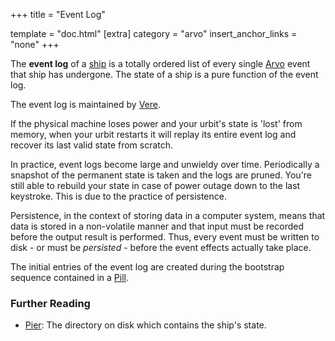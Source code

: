 +++
title = "Event Log"

template = "doc.html"
[extra]
category = "arvo"
insert_anchor_links = "none"
+++

The **event log** of a [ship](../ship) is a totally ordered list of every single [Arvo](../arvo) event that ship has undergone. The state of a ship is a pure function of the event log.

The event log is maintained by [Vere](../vere).

If the physical machine loses power and your urbit's state is 'lost' from memory, when your urbit restarts it will replay its entire event log and recover its last valid state from scratch.

In practice, event logs become large and unwieldy over time. Periodically a snapshot of the permanent state is taken and the logs are pruned. You're still able to rebuild your state in case of power outage down to the last keystroke. This is due to the practice of persistence.

Persistence, in the context of storing data in a computer system, means that data is stored in a non-volatile manner and that input must be recorded before the output result is performed. Thus, every event must be written to disk - or must be _persisted_ - before the event effects actually take place.

The initial entries of the event log are created during the bootstrap sequence contained in a [Pill](../pill).

### Further Reading

- [Pier](../pier): The directory on disk which contains the ship's state.
